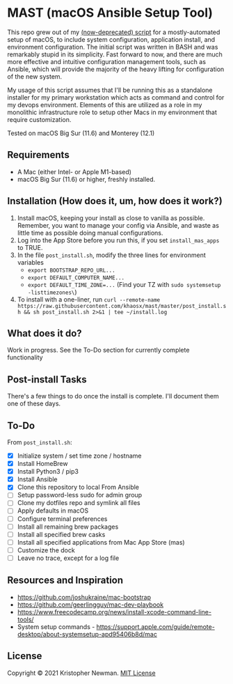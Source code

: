 # MAST (macOS Ansible Setup Tool)

This repo grew out of my [(now-deprecated) script](https://github.com/khaosx/macos-setup-deprecated) for a mostly-automated setup of macOS, to include system configuration, application install, and environment configuration. The initial script was written in BASH and was remarkably stupid in its simplicity. Fast forward to now, and there are much more effective and intuitive configuration management tools, such as Ansible, which will provide the majority of the heavy lifting for configuration of the new system.

My usage of this script assumes that I'll be running this as a standalone installer for my primary workstation which acts as command and control for my devops environment. Elements of this are utilized as a role in my monolithic infrastructure role to setup other Macs in my environment that require customization.

Tested on macOS Big Sur (11.6) and Monterey (12.1)

## Requirements

* A Mac (either Intel- or Apple M1-based)
* macOS Big Sur (11.6) or higher, freshly installed.

## Installation (How does it, um, how does it work?)
1. Install macOS, keeping your install as close to vanilla as possible. Remember, you want to manage your config via Ansible, and waste as little time as possible doing manual configurations.
1. Log into the App Store before you run this, if you set `install_mas_apps` to TRUE.
1. In the file `post_install.sh`, modify the three lines for environment variables
    * `export BOOTSTRAP_REPO_URL...`
    * `export DEFAULT_COMPUTER_NAME...`
    * `export DEFAULT_TIME_ZONE=...` (Find your TZ with `sudo systemsetup -listtimezones\`)
1. To install with a one-liner, run ```curl --remote-name https://raw.githubusercontent.com/khaosx/mast/master/post_install.sh && sh post_install.sh 2>&1 | tee ~/install.log```

## What does it do?

Work in progress. See the To-Do section for currently complete functionality

## Post-install Tasks

There's a few things to do once the install is complete. I'll document them one of these days.

## To-Do
From `post_install.sh`:
- [X] Initialize system / set time zone / hostname
- [X] Install HomeBrew
- [X] Install Python3 / pip3
- [X] Install Ansible
- [X] Clone this repository to local
From Ansible
- [ ] Setup password-less sudo for admin group 
- [ ] Clone my dotfiles repo and symlink all files
- [ ] Apply defaults in macOS
- [ ] Configure terminal preferences
- [ ] Install all remaining brew packages
- [ ] Install all specified brew casks
- [ ] Install all specified applications from Mac App Store (mas)
- [ ] Customize the dock
- [ ] Leave no trace, except for a log file

## Resources and Inspiration
* https://github.com/joshukraine/mac-bootstrap
* https://github.com/geerlingguy/mac-dev-playbook
* https://www.freecodecamp.org/news/install-xcode-command-line-tools/
* System setup commands - https://support.apple.com/guide/remote-desktop/about-systemsetup-apd95406b8d/mac

## License

Copyright &copy; 2021 Kristopher Newman. [MIT License](https://github.com//khaosx/mast/blob/master/LICENSE.md)